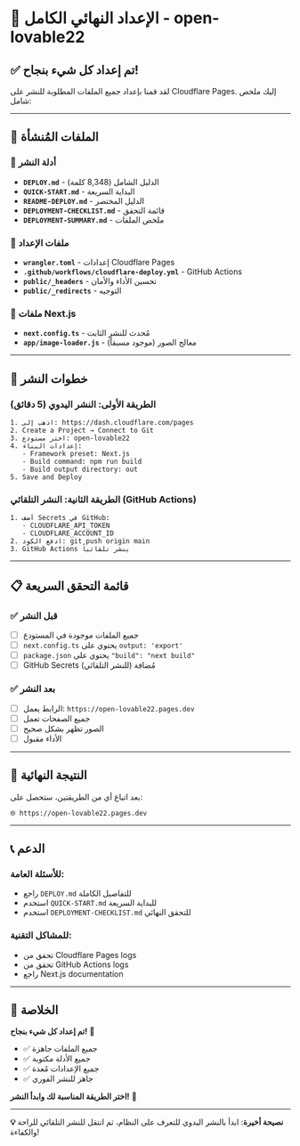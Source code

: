 # 🎉 الإعداد النهائي الكامل - open-lovable22

## ✅ تم إعداد كل شيء بنجاح!

لقد قمنا بإعداد جميع الملفات المطلوبة للنشر على Cloudflare Pages. إليك ملخص شامل:

---

## 📁 الملفات المُنشأة

### 📖 أدلة النشر
- **`DEPLOY.md`** - الدليل الشامل (8,348 كلمة)
- **`QUICK-START.md`** - البداية السريعة
- **`README-DEPLOY.md`** - الدليل المختصر
- **`DEPLOYMENT-CHECKLIST.md`** - قائمة التحقق
- **`DEPLOYMENT-SUMMARY.md`** - ملخص الملفات

### 🔧 ملفات الإعداد
- **`wrangler.toml`** - إعدادات Cloudflare Pages
- **`.github/workflows/cloudflare-deploy.yml`** - GitHub Actions
- **`public/_headers`** - تحسين الأداء والأمان
- **`public/_redirects`** - التوجيه

### 📝 ملفات Next.js
- **`next.config.ts`** - مُحدث للنشر الثابت
- **`app/image-loader.js`** - معالج الصور (موجود مسبقاً)

---

## 🚀 خطوات النشر

### الطريقة الأولى: النشر اليدوي (5 دقائق)
```
1. اذهب إلى: https://dash.cloudflare.com/pages
2. Create a Project → Connect to Git
3. اختر مستودع: open-lovable22
4. إعدادات البناء:
   - Framework preset: Next.js
   - Build command: npm run build
   - Build output directory: out
5. Save and Deploy
```

### الطريقة الثانية: النشر التلقائي (GitHub Actions)
```
1. أضف Secrets في GitHub:
   - CLOUDFLARE_API_TOKEN
   - CLOUDFLARE_ACCOUNT_ID
2. ادفع الكود: git push origin main
3. GitHub Actions ينشر تلقائياً
```

---

## 📋 قائمة التحقق السريعة

### ✅ قبل النشر
- [ ] جميع الملفات موجودة في المستودع
- [ ] `next.config.ts` يحتوي على `output: 'export'`
- [ ] `package.json` يحتوي على `"build": "next build"`
- [ ] GitHub Secrets مُضافة (للنشر التلقائي)

### ✅ بعد النشر
- [ ] الرابط يعمل: `https://open-lovable22.pages.dev`
- [ ] جميع الصفحات تعمل
- [ ] الصور تظهر بشكل صحيح
- [ ] الأداء مقبول

---

## 🎯 النتيجة النهائية

بعد اتباع أي من الطريقتين، ستحصل على:
```
🌐 https://open-lovable22.pages.dev
```

---

## 📞 الدعم

### للأسئلة العامة:
- راجع `DEPLOY.md` للتفاصيل الكاملة
- استخدم `QUICK-START.md` للبداية السريعة
- استخدم `DEPLOYMENT-CHECKLIST.md` للتحقق النهائي

### للمشاكل التقنية:
- تحقق من Cloudflare Pages logs
- تحقق من GitHub Actions logs
- راجع Next.js documentation

---

## 🎉 الخلاصة

**تم إعداد كل شيء بنجاح!** 🚀

- ✅ جميع الملفات جاهزة
- ✅ جميع الأدلة مكتوبة
- ✅ جميع الإعدادات مُعدة
- ✅ جاهز للنشر الفوري

**اختر الطريقة المناسبة لك وابدأ النشر!** 🎯

---

**💡 نصيحة أخيرة**: ابدأ بالنشر اليدوي للتعرف على النظام، ثم انتقل للنشر التلقائي للراحة والكفاءة!